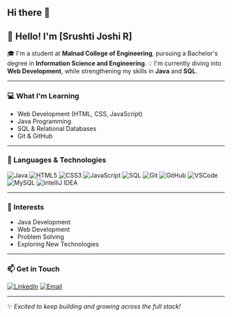 ## Hi there 👋
## 👋 Hello! I'm [Srushti Joshi R]

🎓 I'm a student at **Malnad College of Engineering**, pursuing a Bachelor's degree in **Information Science and Engineering**.
💡 I'm currently diving into **Web Development**, while strengthening my skills in **Java** and **SQL**.

---

### 💻 What I'm Learning
- Web Development (HTML, CSS, JavaScript)
- Java Programming
- SQL & Relational Databases
- Git & GitHub

---

### 🚀 Languages & Technologies

![Java](https://img.shields.io/badge/Java-ED8B00?style=for-the-badge&logo=java&logoColor=white)
![HTML5](https://img.shields.io/badge/HTML5-E34F26?style=for-the-badge&logo=html5&logoColor=white)
![CSS3](https://img.shields.io/badge/CSS3-1572B6?style=for-the-badge&logo=css3&logoColor=white)
![JavaScript](https://img.shields.io/badge/JavaScript-F7DF1E?style=for-the-badge&logo=javascript&logoColor=black)
![SQL](https://img.shields.io/badge/SQL-4479A1?style=for-the-badge&logo=postgresql&logoColor=white)
![Git](https://img.shields.io/badge/Git-F05032?style=for-the-badge&logo=git&logoColor=white)
![GitHub](https://img.shields.io/badge/GitHub-181717?style=for-the-badge&logo=github&logoColor=white)
![VSCode](https://img.shields.io/badge/VSCode-007ACC?style=for-the-badge&logo=visual-studio-code&logoColor=white)
![MySQL](https://img.shields.io/badge/MySQL-005C84?style=for-the-badge&logo=mysql&logoColor=white)
![IntelliJ IDEA](https://img.shields.io/badge/IntelliJ%20IDEA-000000?style=for-the-badge&logo=intellij-idea&logoColor=white)

---

### 🎯 Interests
- Java Development
- Web Development
- Problem Solving
- Exploring New Technologies

---

### 📫 Get in Touch

[![LinkedIn](https://img.shields.io/badge/LinkedIn-blue?style=for-the-badge&logo=linkedin)](https://linkedin.com/in/your-profile)
[![Email](https://img.shields.io/badge/Email-D14836?style=for-the-badge&logo=gmail&logoColor=white)](mailto:your.email@example.com)

---

✨ *Excited to keep building and growing across the full stack!*

<!--
**Srushti-joshi/Srushti-joshi** is a ✨ _special_ ✨ repository because its `README.md` (this file) appears on your GitHub profile.

-->
